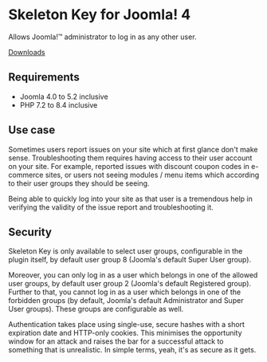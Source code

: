 # Skeleton Key for Joomla! 4

Allows Joomla!™ administrator to log in as any other user.

[Downloads](https://github.com/akeeba/skeletonkey/releases)

## Requirements

* Joomla 4.0 to 5.2 inclusive
* PHP 7.2 to 8.4 inclusive

## Use case

Sometimes users report issues on your site which at first glance don't make sense. Troubleshooting them requires having access to their user account on your site. For example, reported issues with discount coupon codes in e-commerce sites, or users not seeing modules / menu items which according to their user groups they should be seeing.

Being able to quickly log into your site as that user is a tremendous help in verifying the validity of the issue report and troubleshooting it.

## Security

Skeleton Key is only available to select user groups, configurable in the plugin itself, by default user group 8 (Joomla's default Super User group). 

Moreover, you can only log in as a user which belongs in one of the allowed user groups, by default user group 2 (Joomla's default Registered group). Further to that, you cannot log in as a user which belongs in one of the forbidden groups (by default, Joomla's default Administrator and Super User groups). These groups are configurable as well.

Authentication takes place using single-use, secure hashes with a short expiration date and HTTP-only cookies. This minimises the opportunity window for an attack and raises the bar for a successful attack to something that is unrealistic. In simple terms, yeah, it's as secure as it gets.